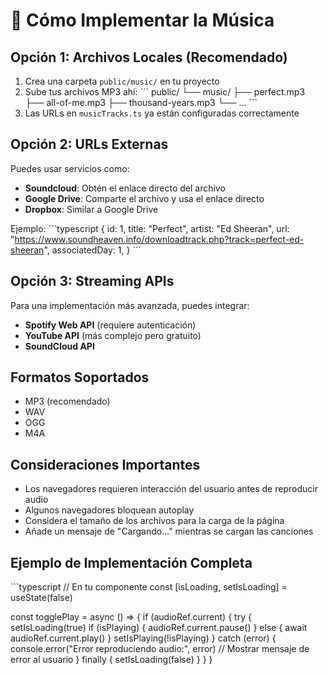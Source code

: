 # 🎵 Cómo Implementar la Música

## Opción 1: Archivos Locales (Recomendado)
1. Crea una carpeta `public/music/` en tu proyecto
2. Sube tus archivos MP3 ahí:
   \`\`\`
   public/
   └── music/
       ├── perfect.mp3
       ├── all-of-me.mp3
       ├── thousand-years.mp3
       └── ...
   \`\`\`
3. Las URLs en `musicTracks.ts` ya están configuradas correctamente

## Opción 2: URLs Externas
Puedes usar servicios como:
- **Soundcloud**: Obtén el enlace directo del archivo
- **Google Drive**: Comparte el archivo y usa el enlace directo
- **Dropbox**: Similar a Google Drive

Ejemplo:
\`\`\`typescript
{
  id: 1,
  title: "Perfect",
  artist: "Ed Sheeran",
  url: "https://www.soundheaven.info/downloadtrack.php?track=perfect-ed-sheeran",
  associatedDay: 1,
}
\`\`\`

## Opción 3: Streaming APIs
Para una implementación más avanzada, puedes integrar:
- **Spotify Web API** (requiere autenticación)
- **YouTube API** (más complejo pero gratuito)
- **SoundCloud API**

## Formatos Soportados
- MP3 (recomendado)
- WAV
- OGG
- M4A

## Consideraciones Importantes
- Los navegadores requieren interacción del usuario antes de reproducir audio
- Algunos navegadores bloquean autoplay
- Considera el tamaño de los archivos para la carga de la página
- Añade un mensaje de "Cargando..." mientras se cargan las canciones

## Ejemplo de Implementación Completa
\`\`\`typescript
// En tu componente
const [isLoading, setIsLoading] = useState(false)

const togglePlay = async () => {
  if (audioRef.current) {
    try {
      setIsLoading(true)
      if (isPlaying) {
        audioRef.current.pause()
      } else {
        await audioRef.current.play()
      }
      setIsPlaying(!isPlaying)
    } catch (error) {
      console.error("Error reproduciendo audio:", error)
      // Mostrar mensaje de error al usuario
    } finally {
      setIsLoading(false)
    }
  }
}

